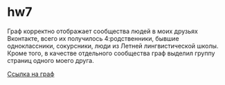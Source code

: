 # hw7
Граф корректно отображает сообщества людей в моих друзьях Вконтакте, всего их получилось 4:родственники, бывшие одноклассники, сокурсники, люди из Летней лингвистической школы. Кроме того, в качестве отдельного сообщества граф выделил группу страниц одного моего друга.

[Ссылка на граф](https://bloodypoly.github.io/hw7/)
